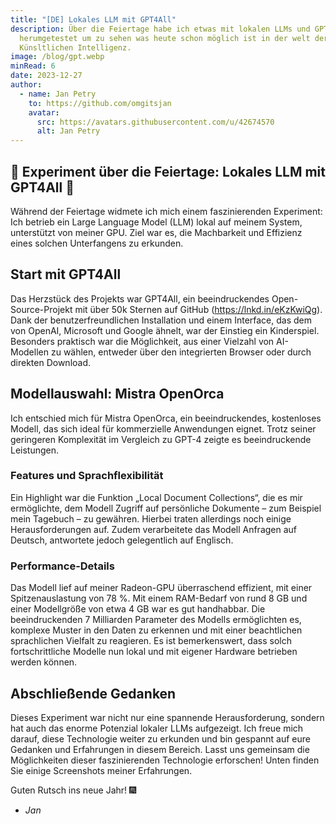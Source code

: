 ```yaml
---
title: "[DE] Lokales LLM mit GPT4All"
description: Über die Feiertage habe ich etwas mit lokalen LLMs und GPT4All
  herumgetestet um zu sehen was heute schon möglich ist in der welt der
  Künsltlichen Intelligenz.
image: /blog/gpt.webp
minRead: 6
date: 2023-12-27
author:
  - name: Jan Petry
    to: https://github.com/omgitsjan
    avatar:
      src: https://avatars.githubusercontent.com/u/42674570
      alt: Jan Petry
---
```


## 🤖 Experiment über die Feiertage: Lokales LLM mit GPT4All 🤖

Während der Feiertage widmete ich mich einem faszinierenden Experiment: Ich betrieb ein Large Language Model (LLM) lokal auf meinem System, unterstützt von meiner GPU. Ziel war es, die Machbarkeit und Effizienz eines solchen Unterfangens zu erkunden.

## Start mit GPT4All

Das Herzstück des Projekts war GPT4All, ein beeindruckendes Open-Source-Projekt mit über 50k Sternen auf GitHub (<https://lnkd.in/eKzKwiQg>). Dank der benutzerfreundlichen Installation und einem Interface, das dem von OpenAI, Microsoft und Google ähnelt, war der Einstieg ein Kinderspiel. Besonders praktisch war die Möglichkeit, aus einer Vielzahl von AI-Modellen zu wählen, entweder über den integrierten Browser oder durch direkten Download.

## Modellauswahl: Mistra OpenOrca

Ich entschied mich für Mistra OpenOrca, ein beeindruckendes, kostenloses Modell, das sich ideal für kommerzielle Anwendungen eignet. Trotz seiner geringeren Komplexität im Vergleich zu GPT-4 zeigte es beeindruckende Leistungen.

### Features und Sprachflexibilität

Ein Highlight war die Funktion „Local Document Collections“, die es mir ermöglichte, dem Modell Zugriff auf persönliche Dokumente – zum Beispiel mein Tagebuch – zu gewähren. Hierbei traten allerdings noch einige Herausforderungen auf. Zudem verarbeitete das Modell Anfragen auf Deutsch, antwortete jedoch gelegentlich auf Englisch.

### Performance-Details

Das Modell lief auf meiner Radeon-GPU überraschend effizient, mit einer Spitzenauslastung von 78 %. Mit einem RAM-Bedarf von rund 8 GB und einer Modellgröße von etwa 4 GB war es gut handhabbar. Die beeindruckenden 7 Milliarden Parameter des Modells ermöglichten es, komplexe Muster in den Daten zu erkennen und mit einer beachtlichen sprachlichen Vielfalt zu reagieren. Es ist bemerkenswert, dass solch fortschrittliche Modelle nun lokal und mit eigener Hardware betrieben werden können.

## Abschließende Gedanken

Dieses Experiment war nicht nur eine spannende Herausforderung, sondern hat auch das enorme Potenzial lokaler LLMs aufgezeigt. Ich freue mich darauf, diese Technologie weiter zu erkunden und bin gespannt auf eure Gedanken und Erfahrungen in diesem Bereich. Lasst uns gemeinsam die Möglichkeiten dieser faszinierenden Technologie erforschen! Unten finden Sie einige Screenshots meiner Erfahrungen.

Guten Rutsch ins neue Jahr! 🎆

- _Jan_
